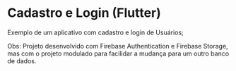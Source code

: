 # Cadastro e Login (Flutter)
Exemplo de um aplicativo com cadastro e login de Usuários;

Obs: Projeto desenvolvido com Firebase Authentication e Firebase Storage, mas com o projeto modulado para facilidar a mudança para um outro banco de dados.
